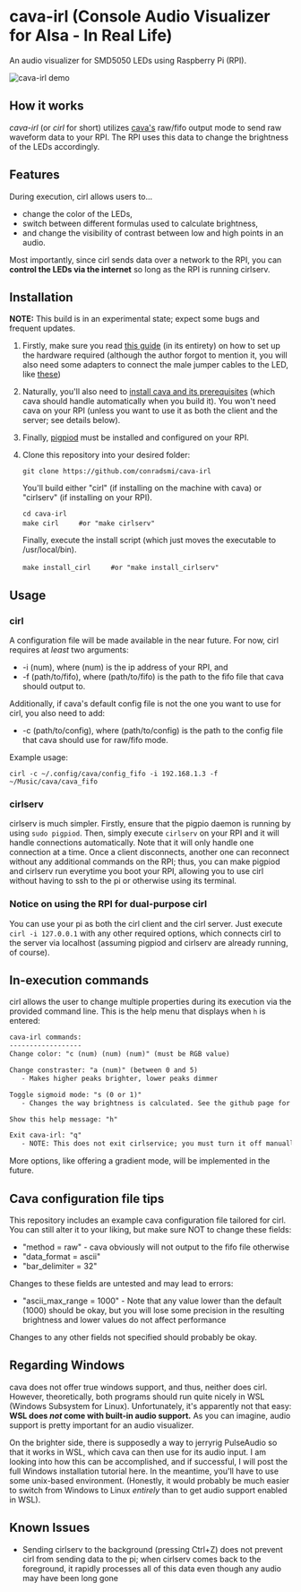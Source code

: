 # cava-irl (Console Audio Visualizer for Alsa - In Real Life)

An audio visualizer for SMD5050 LEDs using Raspberry Pi (RPI).

![cava-irl demo](https://github.com/conradsmi/cava-irl/blob/master/cava-irl.gif "cava-irl demo")

## How it works

*cava-irl* (or *cirl* for short) utilizes [cava's](https://github.com/karlstav/cava) raw/fifo output mode to send raw waveform data to your RPI. The RPI uses this data to change the brightness of the LEDs accordingly.

## Features

During execution, cirl allows users to...

* change the color of the LEDs,
* switch between different formulas used to calculate brightness,
* and change the visibility of contrast between low and high points in an audio.

Most importantly, since cirl sends data over a network to the RPI, you can __control the LEDs via the internet__ so long as the RPI is running cirlserv.

## Installation

__NOTE:__ This build is in an experimental state; expect some bugs and frequent updates.

1. Firstly, make sure you read [this guide](https://dordnung.de/raspberrypi-ledstrip/) (in its entirety) on how to set up the hardware required (although the author forgot to mention it, you will also need some adapters to connect the male jumper cables to the LED, like [these](https://www.amazon.com/iCreating-Connector-Conductor-Controller-Solderless/dp/B074G48LWQ))

1. Naturally, you'll also need to [install cava and its prerequisites](https://github.com/karlstav/cava/#Installing) (which cava should handle automatically when you build it). You won't need cava on your RPI (unless you want to use it as both the client and the server; see details below).

1. Finally, [pigpiod](http://abyz.me.uk/rpi/pigpio/download.html) must be installed and configured on your RPI.

1. Clone this repository into your desired folder:

    `git clone https://github.com/conradsmi/cava-irl`

   You'll build either "cirl" (if installing on the machine with cava) or "cirlserv" (if installing on your RPI).

    `cd cava-irl`\
    `make cirl` &nbsp; &nbsp; &nbsp; &nbsp; `#or "make cirlserv"`

   Finally, execute the install script (which just moves the executable to /usr/local/bin).

    `make install_cirl` &nbsp; &nbsp; &nbsp; &nbsp; `#or "make install_cirlserv"`

## Usage

### cirl

A configuration file will be made available in the near future. For now, cirl requires at *least* two arguments:

* -i (num), where (num) is the ip address of your RPI, and
* -f (path/to/fifo), where (path/to/fifo) is the path to the fifo file that cava should output to.

Additionally, if cava's default config file is not the one you want to use for cirl, you also need to add:

* -c (path/to/config), where (path/to/config) is the path to the config file that cava should use for raw/fifo mode.

Example usage:

`cirl -c ~/.config/cava/config_fifo -i 192.168.1.3 -f ~/Music/cava/cava_fifo`

### cirlserv

cirlserv is much simpler. Firstly, ensure that the pigpio daemon is running by using `sudo pigpiod`. Then, simply execute `cirlserv` on your RPI and it will handle connections automatically. Note that it will only handle one connection at a time. Once a client disconnects, another one can reconnect without any additional commands on the RPI; thus, you can make pigpiod and cirlserv run everytime you boot your RPI, allowing you to use cirl without having to ssh to the pi or otherwise using its terminal.

### Notice on using the RPI for dual-purpose cirl

You can use your pi as both the cirl client and the cirl server. Just execute `cirl -i 127.0.0.1` with any other required options, which connects cirl to the server via localhost (assuming pigpiod and cirlserv are already running, of course).

## In-execution commands

cirl allows the user to change multiple properties during its execution via the provided command line. This is the help menu that displays when `h` is entered:

```txt
cava-irl commands:
------------------
Change color: "c (num) (num) (num)" (must be RGB value)

Change constraster: "a (num)" (between 0 and 5)
   - Makes higher peaks brighter, lower peaks dimmer

Toggle sigmoid mode: "s (0 or 1)"
   - Changes the way brightness is calculated. See the github page for details // to be written

Show this help message: "h"

Exit cava-irl: "q"
   - NOTE: This does not exit cirlservice; you must turn it off manually within the pi
```

More options, like offering a gradient mode, will be implemented in the future.

## Cava configuration file tips

This repository includes an example cava configuration file tailored for cirl. You can still alter it to your liking, but make sure NOT to change these fields:

* "method = raw" - cava obviously will not output to the fifo file otherwise
* "data_format = ascii"
* "bar_delimiter = 32"

Changes to these fields are untested and may lead to errors:

* "ascii_max_range = 1000" - Note that any value lower than the default (1000) should be okay, but you will lose some precision in the resulting brightness and lower values do not affect performance

Changes to any other fields not specified should probably be okay.

## Regarding Windows

cava does not offer true windows support, and thus, neither does cirl. However, theoretically, both programs should run quite nicely in WSL (Windows Subsystem for Linux). Unfortunately, it's apparently not that easy: __WSL does *not* come with built-in audio support.__ As you can imagine, audio support is pretty important for an audio visualizer.

On the brighter side, there is supposedly a way to jerryrig PulseAudio so that it works in WSL, which cava can then use for its audio input. I am looking into how this can be accomplished, and if successful, I will post the full Windows installation tutorial here. In the meantime, you'll have to use some unix-based environment. (Honestly, it would probably be much easier to switch from Windows to Linux *entirely* than to get audio support enabled in WSL).

## Known Issues
* Sending cirlserv to the background (pressing Ctrl+Z) does not prevent cirl from sending data to the pi; when cirlserv comes back to the foreground, it rapidly processes all of this data even though any audio may have been long gone
